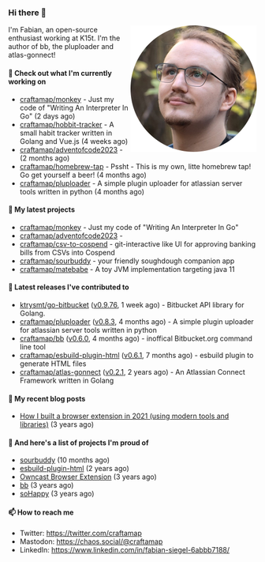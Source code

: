 ### Hi there 👋

<img src="https://raw.githubusercontent.com/craftamap/craftamap/master/assets/profile_picture.png" align="right" width="256"/>

I'm Fabian, an open-source enthusiast working at K15t. I'm the author of bb, the pluploader and atlas-gonnect!

#### 👷 Check out what I'm currently working on

- [craftamap/monkey](https://github.com/craftamap/monkey) - Just my code of &#34;Writing An Interpreter In Go&#34; (2 days ago)
- [craftamap/hobbit-tracker](https://github.com/craftamap/hobbit-tracker) - A small habit tracker written in Golang and Vue.js (4 weeks ago)
- [craftamap/adventofcode2023](https://github.com/craftamap/adventofcode2023) -  (2 months ago)
- [craftamap/homebrew-tap](https://github.com/craftamap/homebrew-tap) - Pssht - This is my own, litte homebrew tap! Go get yourself a beer! (4 months ago)
- [craftamap/pluploader](https://github.com/craftamap/pluploader) - A simple plugin uploader for atlassian server tools written in python (4 months ago)

#### 🌱 My latest projects

- [craftamap/monkey](https://github.com/craftamap/monkey) - Just my code of &#34;Writing An Interpreter In Go&#34;
- [craftamap/adventofcode2023](https://github.com/craftamap/adventofcode2023) - 
- [craftamap/csv-to-cospend](https://github.com/craftamap/csv-to-cospend) - git-interactive like UI for approving banking bills from CSVs into Cospend
- [craftamap/sourbuddy](https://github.com/craftamap/sourbuddy) - your friendly soughdough companion app
- [craftamap/matebabe](https://github.com/craftamap/matebabe) - A toy JVM implementation targeting java 11

#### 🔭 Latest releases I've contributed to

- [ktrysmt/go-bitbucket](https://github.com/ktrysmt/go-bitbucket) ([v0.9.76](https://github.com/ktrysmt/go-bitbucket/releases/tag/v0.9.76), 1 week ago) - Bitbucket API library for Golang.
- [craftamap/pluploader](https://github.com/craftamap/pluploader) ([v0.8.3](https://github.com/craftamap/pluploader/releases/tag/v0.8.3), 4 months ago) - A simple plugin uploader for atlassian server tools written in python
- [craftamap/bb](https://github.com/craftamap/bb) ([v0.6.0](https://github.com/craftamap/bb/releases/tag/v0.6.0), 4 months ago) - inoffical Bitbucket.org command line tool
- [craftamap/esbuild-plugin-html](https://github.com/craftamap/esbuild-plugin-html) ([v0.6.1](https://github.com/craftamap/esbuild-plugin-html/releases/tag/v0.6.1), 7 months ago) - esbuild plugin to generate HTML files
- [craftamap/atlas-gonnect](https://github.com/craftamap/atlas-gonnect) ([v0.2.1](https://github.com/craftamap/atlas-gonnect/releases/tag/v0.2.1), 2 years ago) - An Atlassian Connect Framework written in Golang

#### 📜 My recent blog posts


- [How I built a browser extension in 2021 (using modern tools and libraries)](https://siegelfabian.de/posts/2021/02/how-i-built-a-browser-extension-in-2021/) (3 years ago)

#### 🦚 And here's a list of projects I'm proud of


- [sourbuddy](https://siegelfabian.de/projects/2023/sourbuddy/) (10 months ago)
- [esbuild-plugin-html](https://siegelfabian.de/projects/2021/esbuild-plugin-html/) (2 years ago)
- [Owncast Browser Extension](https://siegelfabian.de/projects/2021/owncast-browser-extension/) (3 years ago)
- [bb](https://siegelfabian.de/projects/2021/bb/) (3 years ago)
- [soHappy](https://siegelfabian.de/projects/2020/sohappy/) (3 years ago)

#### 📫 How to reach me

- Twitter: https://twitter.com/craftamap
- Mastodon: https://chaos.social/@craftamap
- LinkedIn: https://www.linkedin.com/in/fabian-siegel-6abbb7188/
